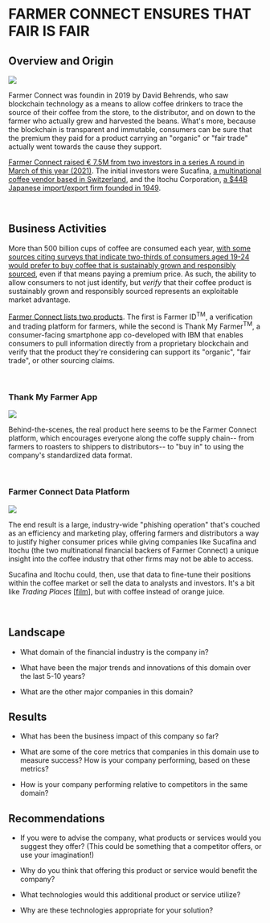 # FARMER CONNECT ENSURES THAT FAIR IS FAIR

## Overview and Origin
<img src="https://assets.corteva.com/is/image/Corteva/IMG-FC-HRO_01_Hero-L1-1440x400px_3.6_1?$herol1_desktop$">

  Farmer Connect was foundin in 2019 by David Behrends, who saw blockchain technology as a means to allow coffee drinkers to trace the source of their coffee from the store, to the distributor, and on down to the farmer who actually grew and harvested the beans. What's more, because the blockchain is transparent and immutable, consumers can be sure that the premium they paid for a product carrying an "organic" or "fair trade" actually went towards the cause they support.

  [Farmer Connect raised &euro;	7.5M from two investors in a series A round in March of this year (2021)](https://www.crunchbase.com/organization/farmer-connect/company_financials). The initial investors were Sucafina, [a multinational coffee vendor based in Switzerland](https://sucafina.com/), and the Itochu Corporation, [a $44B Japanese import/export firm founded in 1949](https://www.itochu.co.jp/en/index.html).

&nbsp; 
## Business Activities

  More than 500 billion cups of coffee are consumed each year, [with some sources citing surveys that indicate two-thirds of consumers aged 19-24 would prefer to buy coffee that is sustainably grown and responsibly sourced](https://newsroom.ibm.com/2020-01-06-Farmer-Connect-Uses-IBM-Blockchain-to-Bridge-the-Gap-Between-Consumers-and-Smallholder-Coffee-Farmers), even if that means paying a premium price.  As such, the ability to allow consumers to not just identify, but *verify* that their coffee product is sustainably grown and responsibly sourced represents an exploitable market advantage.

  [Farmer Connect lists two products](https://www.farmerconnect.com/products). The first is Farmer ID<sup>TM</sup>, a verification and trading platform for farmers, while the second is Thank My Farmer<sup>TM</sup>, a consumer-facing smartphone app co-developed with IBM that enables consumers to pull information directly from a proprietary blockchain and verify that the product they're considering can support its "organic", "fair trade", or other sourcing claims.

&nbsp;
### Thank My Farmer App
  <img src="https://theblockchainland.com/wp-content/uploads/2020/01/Thank-My-Farmer-App-BlockchainLand-1024x525.png">

  Behind-the-scenes, the real product here seems to be the Farmer Connect platform, which encourages everyone along the coffe supply chain-- from farmers to roasters to shippers to distributors-- to "buy in" to using the company's standardized data format.

  &nbsp;  
  ### Farmer Connect Data Platform
  <img src="https://static.wixstatic.com/media/81c87c_2cc86a54ac2041edaeff82d6959dee4b~mv2.png">

  The end result is a large, industry-wide "phishing operation" that's couched as an efficiency and marketing play, offering farmers and distributors a way to justify higher consumer prices while giving companies like Sucafina and Itochu (the two multinational financial backers of Farmer Connect) a unique insight into the coffee industry that other firms may not be able to access.

  Sucafina and Itochu could, then, use that data to fine-tune their positions within the coffee market or sell the data to analysts and investors. It's a bit like *Trading Places* [[film](https://en.wikipedia.org/wiki/Trading_Places)], but with coffee instead of orange juice.

&nbsp;
## Landscape

* What domain of the financial industry is the company in?

* What have been the major trends and innovations of this domain over the last 5-10 years?

* What are the other major companies in this domain?


## Results

* What has been the business impact of this company so far?

* What are some of the core metrics that companies in this domain use to measure success? How is your company performing, based on these metrics?

* How is your company performing relative to competitors in the same domain?


## Recommendations

* If you were to advise the company, what products or services would you suggest they offer? (This could be something that a competitor offers, or use your imagination!)

* Why do you think that offering this product or service would benefit the company?

* What technologies would this additional product or service utilize?

* Why are these technologies appropriate for your solution?

